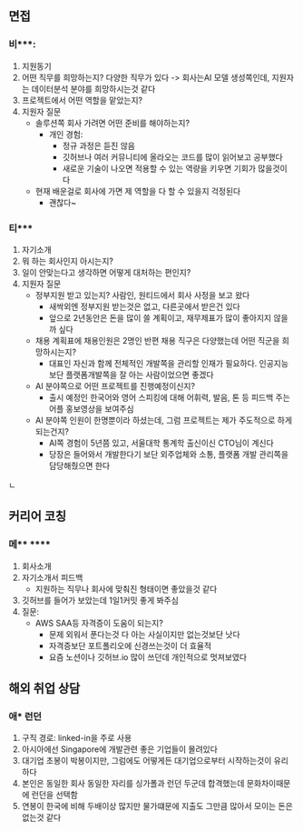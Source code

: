 ## 면접

### 비***:
1. 지원동기
2. 어떤 직무를 희망하는지? 다양한 직무가 있다 -> 회사는AI 모델 생성쪽인데, 지원자는 데이터분석 분야를 희망하시는것 같다
3. 프로젝트에서 어떤 역할을 맡았는지?
4. 지원자 질문
	-  솔루션쪽 회사 가려면 어떤 준비를 해야하는지?
		- 개인 경험: 
			- 정규 과정은 듣진 않음
			- 깃허브나 여러 커뮤니티에 올라오는 코드를 많이 읽어보고 공부했다
			- 새로운 기술이 나오면 적용할 수 있는 역량을 키우면 기회가 많을것이다
	- 현재 배운걸로 회사에 가면 제 역할을 다 할 수 있을지 걱정된다
		- 괜찮다~


### 티***
1. 자기소개
2. 뭐 하는 회사인지 아시는지?
3. 일이 안맞는다고 생각하면 어떻게 대처하는 편인지?
4. 지원자 질문
	- 정부지원 받고 있는지? 사람인, 원티드에서 회사 사정을 보고 왔다
		- 새싹외엔 정부지원 받는것은 없고, 다른곳에서 받은건 있다
		- 앞으로 2년동안은 돈을 많이 쓸 계획이고, 재무제표가 많이 좋아지지 않을까 싶다
	- 채용 계획표에 채용인원은 2명인 반편 채용 직구은 다양했는데 어떤 직군을 희망하시는지?
		- 대표인 자신과 함께 전체적인 개발쪽을 관리할 인재가 필요하다. 인공지능보단 플랫폼개발쪽을 잘 아는 사람이었으면 좋겠다
	- AI 분야쪽으로 어떤 프로젝트를 진행예정이신지?
		- 출시 예정인 한국어와 영어 스피킹에 대해 어휘력, 발음, 톤 등 피드백 주는 어플 홍보영상을 보여주심
	- AI 분야쪽 인원이 한명뿐이라 하셨는데, 그럼 프로젝트는 제가 주도적으로 하게 되는건지?
		- AI쪽 경험이 5년쯤 있고, 서울대학 통계학 출신이신 CTO님이 계신다
		- 당장은 들어와서 개발한다기 보단 외주업체와 소통, 플랫폼 개발 관리쪽을 담당해줬으면 한다

ㄴ
## 커리어 코칭
### 메\** \****
1. 회사소개
2. 자기소개서 피드백
	-  지원하는 직무나 회사에 맞춰진 형태이면 좋았을것 같다
3. 깃허브를 들어가 보았는데 1일1커밋 좋게 봐주심
4. 질문:
	- AWS SAA등 자격증이 도움이 되는지?
		- 문제 외워서 푼다는것 다 아는 사실이지만 없는것보단 낫다
		- 자격증보단 포트폴리오에 신경쓰는것이 더 효율적
		- 요즘 노션이나 깃허브.io 많이 쓰던데 개인적으로 멋져보였다



## 해외 취업 상담
### 애* 런던
1. 구직 경로: linked-in을 주로 사용
2. 아시아에선 Singapore에 개발관련 좋은 기업들이 몰려있다
3. 대기업 초봉이 박봉이지만, 그럼에도 어떻게든 대기업으로부터 시작하는것이 유리하다
4. 본인은 동일한 회사 동일한 자리를 싱가폴과 런던 두군데 합격했는데 문화차이때문에 런던을 선택함
5. 연봉이 한국에 비해 두배이상 많지만 물가떄문에 지출도 그만큼 많아서 모이는 돈은 없는것 같다
